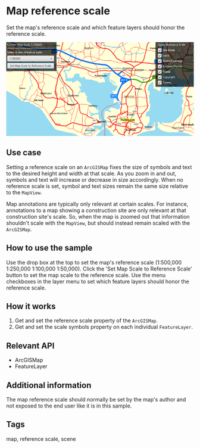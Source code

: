 # Map reference scale

Set the map's reference scale and which feature layers should honor the reference scale.

![Image of map reference scale](MapReferenceScale.png)

## Use case

Setting a reference scale on an `ArcGISMap` fixes the size of symbols and text to the desired height and width at that scale. As you zoom in and out, symbols and text will increase or decrease in size accordingly. When no reference scale is set, symbol and text sizes remain the same size relative to the `MapView`.

Map annotations are typically only relevant at certain scales. For instance, annotations to a map showing a construction site are only relevant at that construction site's scale. So, when the map is zoomed out that information shouldn't scale with the `MapView`, but should instead remain scaled with the `ArcGISMap`.

## How to use the sample

Use the drop box at the top to set the map's reference scale (1:500,000 1:250,000 1:100,000 1:50,000). Click the 'Set Map Scale to Reference Scale' button to set the map scale to the reference scale. Use the menu checkboxes in the layer menu to set which feature layers should honor the reference scale.

## How it works

1. Get and set the reference scale property of the `ArcGISMap`.
2. Get and set the scale symbols property on each individual `FeatureLayer`.

## Relevant API

* ArcGISMap
* FeatureLayer

## Additional information

The map reference scale should normally be set by the map's author and not exposed to the end user like it is in this sample.

## Tags

map, reference scale, scene
